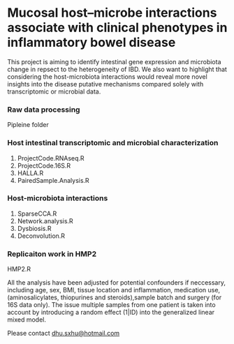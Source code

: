 # Mucosal host–microbe interactions associate with clinical phenotypes in inflammatory bowel disease

This project is aiming to identify intestinal gene expression and microbiota change in repsect to the heterogeneity of IBD. We also want to highlight that considering the host-microbiota interactions would reveal more novel insights into the disease putative mechanisms compared solely with transcriptomic or microbial data.

### Raw data processing
Pipleine folder

### Host intestinal transcriptomic and microbial characterization

1) ProjectCode.RNAseq.R
2) ProjectCode.16S.R
3) HALLA.R
4) PairedSample.Analysis.R

### Host-microbiota interactions

1) SparseCCA.R
2) Network.analysis.R
3) Dysbiosis.R
4) Deconvolution.R

### Replicaiton work in HMP2
HMP2.R

All the analysis have been adjusted for potential confounders if neccessary, including age, sex, BMI, tissue location and inflammation, medication use, (aminosalicylates, thiopurines and steroids),sample batch and surgery (for 16S data only). The issue multiple samples from one patient is taken into account by introducing a random effect (1|ID) into the generalized linear mixed model.

Please contact dhu.sxhu@hotmail.com

